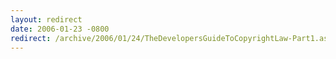```yaml
---
layout: redirect
date: 2006-01-23 -0800
redirect: /archive/2006/01/24/TheDevelopersGuideToCopyrightLaw-Part1.aspx/
---
```

